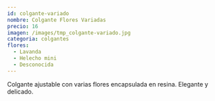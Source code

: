 ```yaml
---
id: colgante-variado
nombre: Colgante Flores Variadas
precio: 16
imagen: /images/tmp_colgante-variado.jpg
categoria: colgantes
flores:
  - Lavanda
  - Helecho mini
  - Desconocida
---
```


Colgante ajustable con varias flores encapsulada en resina. Elegante y delicado.
